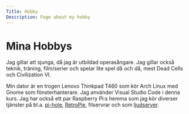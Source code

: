 ```yaml
---
Title: Hobby
Description: Page about my hobby
---
```


# Mina Hobbys

Jag gillar att sjunga, då jag är utbildad operasångare. Jag gillar också teknik, träning, film/serier och spelar lite spel då och då, mest Dead Cells och Civilization VI.

Min dator är en trogen Lenovo Thinkpad T460 som kör Arch Linux med Gnome som fönsterhanterare. Jag använder Visual Studio Code i denna kurs. Jag har också ett par Raspberry Pi:s hemma som jag kör diverser tjänster på bl.a. [pi-hole](https://pi-hole.net/), [RetroPie](https://retropie.org.uk/), filservrar och som [ljudserver](https://www.hifiberry.com/hifiberryos/).

<div class="icons"><i class="fas fa-laptop"></i><i class="fab fa-linux"></i><i class="fas fa-music"></i><i class="fas fa-film"></i><i class="fas fa-person-running"></i></div>
